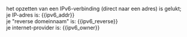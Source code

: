het opzetten van een IPv6-verbinding (direct naar een adres) is gelukt;  
je IP-adres is: {{ipv6_addr}}  
je "reverse domeinnaam" is: {{ipv6_reverse}}  
je internet-provider is: {{ipv6_owner}}  

